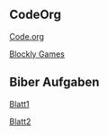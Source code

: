## CodeOrg

[Code.org](https://studio.code.org/sections/YYVZCP)

[Blockly Games](https://blockly.games/?lang=de)

## Biber Aufgaben

[Blatt1](blatt1.md)

[Blatt2](blatt2.md)
